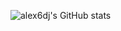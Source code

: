 ![alex6dj's GitHub stats](https://github-readme-stats.vercel.app/api?username=alex6dj&count_private=true&show_icons=true&theme=transparent)

<!--
### Hi there 👋

**alex6dj/alex6dj** is a ✨ _special_ ✨ repository because its `README.md` (this file) appears on your GitHub profile.

Here are some ideas to get you started:

- 🔭 I’m currently working on ...
- 🌱 I’m currently learning ...
- 👯 I’m looking to collaborate on ...
- 🤔 I’m looking for help with ...
- 💬 Ask me about ...
- 📫 How to reach me: ...
- 😄 Pronouns: ...
- ⚡ Fun fact: ...
-->
